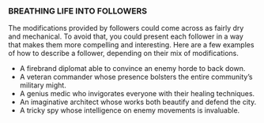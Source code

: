 ### BREATHING LIFE INTO FOLLOWERS

<!-- P, ID: 091156 -->

The modifications provided by followers could come across as fairly dry and mechanical. To avoid that, you could present each follower in a way that makes them more compelling and interesting. Here are a few examples of how to describe a follower, depending on their mix of modifications.

<!-- L, ID: 091157 -->

- A firebrand diplomat able to convince an enemy horde to back down.
- A veteran commander whose presence bolsters the entire community’s military might.
- A genius medic who invigorates everyone with their healing techniques.
- An imaginative architect whose works both beautify and defend the city.
- A tricky spy whose intelligence on enemy movements is invaluable.

<!-- /L -->

